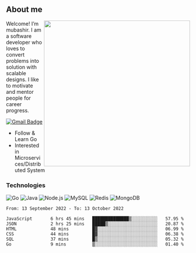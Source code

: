 ## About me

<img align="right" src="https://github-readme-stats-zhiwei-feng.vercel.app/api?username=mub4shir&show_icons=true" width="400" />

Welcome! I’m mubashir. I am a software developer who loves to convert problems into solution with scalable designs. I like to motivate and mentor people for career progress.

[![Gmail Badge](https://img.shields.io/badge/-mubashir11131719@gmail.com-c14438?style=flat-square&logo=Gmail&logoColor=white&link=mailto:mubashir11131719@gmail.com)](mailto:mubashir11131719@gmail.com)




- Follow & Learn Go
- Interested in Microservices/Distributed System


### Technologies
![Go](https://img.shields.io/badge/-Go-000000?style=flat-square&logo=go)
![Java](https://img.shields.io/badge/-Java-E34A86?style=flat-square&logo=java)
![Node.js](https://img.shields.io/badge/-Node.js-000000?style=flat-square&logo=node.js)
![MySQL](https://img.shields.io/badge/-MySQL-orange?style=flat-square&logo=MySQL)
![Redis](https://img.shields.io/badge/-Redis-black?style=flat-square&logo=Redis)
![MongoDB](https://img.shields.io/badge/-MongoDB-000000?style=flat-square&logo=mongodb)






<!--START_SECTION:waka-->

```text
From: 13 September 2022 - To: 13 October 2022

JavaScript       6 hrs 45 mins   ██████████████▒░░░░░░░░░░   57.95 %
JSON             2 hrs 25 mins   █████▒░░░░░░░░░░░░░░░░░░░   20.87 %
HTML             48 mins         █▓░░░░░░░░░░░░░░░░░░░░░░░   06.99 %
CSS              44 mins         █▓░░░░░░░░░░░░░░░░░░░░░░░   06.38 %
SQL              37 mins         █▒░░░░░░░░░░░░░░░░░░░░░░░   05.32 %
Go               9 mins          ▒░░░░░░░░░░░░░░░░░░░░░░░░   01.40 %
```

<!--END_SECTION:waka-->
</p>


